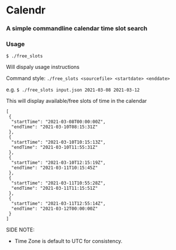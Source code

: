 # Calendr

### A simple commandline calendar time slot search

### Usage

```$ ./free_slots```

Will dispaly usage instructions


Command style:
```./free_slots <sourcefile> <startdate> <enddate>```

e.g.
```$ ./free_slots input.json 2021-03-08 2021-03-12```


This will display available/free slots of time in the calendar

```
[
 {
  "startTime": "2021-03-08T00:00:00Z",
  "endTime": "2021-03-10T08:15:31Z"
 },
 {
  "startTime": "2021-03-10T10:15:13Z",
  "endTime": "2021-03-10T11:55:31Z"
 },
 {
  "startTime": "2021-03-10T12:15:19Z",
  "endTime": "2021-03-11T10:15:45Z"
 },
 {
  "startTime": "2021-03-11T10:55:28Z",
  "endTime": "2021-03-11T11:15:51Z"
 },
 {
  "startTime": "2021-03-11T12:55:14Z",
  "endTime": "2021-03-12T00:00:00Z"
 }
]
```


SIDE NOTE: 
- Time Zone is default to UTC for consistency.